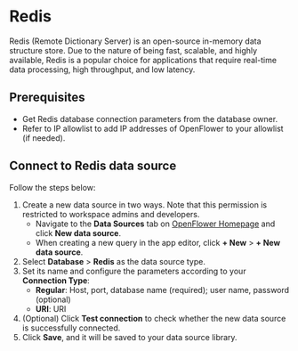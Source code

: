 # Redis

Redis (Remote Dictionary Server) is an open-source in-memory data structure store. Due to the nature of being fast, scalable, and highly available, Redis is a popular choice for applications that require real-time data processing, high throughput, and low latency.

## Prerequisites

* Get Redis database connection parameters from the database owner.
* Refer to IP allowlist to add IP addresses of OpenFlower to your allowlist (if needed).

## Connect to Redis data source

Follow the steps below:

1. Create a new data source in two ways. Note that this permission is restricted to workspace admins and developers.
   * Navigate to the **Data Sources** tab on [OpenFlower Homepage](https://prod-us1.openflower.org) and click **New data source**.
   * When creating a new query in the app editor, click **+ New** > **+ New data source**.
2. Select **Database** > **Redis** as the data source type.
3. Set its name and configure the parameters according to your **Connection Type**:
   * **Regular**: Host, port, database name (required); user name, password (optional)
   * **URI**: URI&#x20;
4. (Optional) Click **Test connection** to check whether the new data source is successfully connected.
5. Click **Save**, and it will be saved to your data source library.
